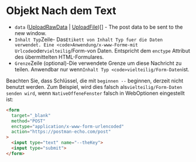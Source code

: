 # Objekt Nach dem Text

* `data` ([UploadRawData](upload-raw-data.md) | [UploadFile](upload-file.md))[] - The post data to be sent to the new window.
* `Inhalt Typ`Zeile- Das`Etikett von Inhalt Typ fuer die Daten verwendet. Eine
<code>Anwendung/x-www-Forme-mit Urlcode`oder`vielteilig`/Form-von Daten. Entspricht dem `enctype` Attribut des übermittelten HTML-Formulares.
* `Grenze`Zeile (optional)-Die verwendete Grenze um diese Nachricht zu teilen. Anwendbar nur wenn`Inhalt Typ <code>vielteilig/Form-Daten`ist.

Beachten Sie, dass Schlüssel, die mit `beginnen --` beginnen, derzeit nicht benutzt werden. Zum Beispiel, wird dies falsch als`vielteilig/Form-Daten senden wird`, wenn `NativeOffeneFenster` falsch </code>in WebOptionen eingestellt ist:

```html
<form
  target="_blank"
  method="POST"
  enctype="application/x-www-form-urlencoded"
  action="https://postman-echo.com/post"
>
  <input type="text" name="--theKey">
  <input type="submit">
</form>
```
